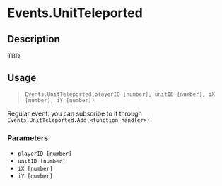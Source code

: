 # Events.UnitTeleported
## Description
TBD

## Usage
> `Events.UnitTeleported(playerID [number], unitID [number], iX [number], iY [number])`

Regular event: you can subscribe to it through `Events.UnitTeleported.Add(<function handler>)`

### Parameters
- `playerID [number]`
- `unitID [number]`
- `iX [number]`
- `iY [number]`